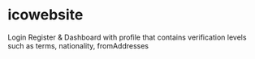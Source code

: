 # icowebsite
Login Register &amp; Dashboard with profile that contains verification levels such as terms, nationality, fromAddresses
